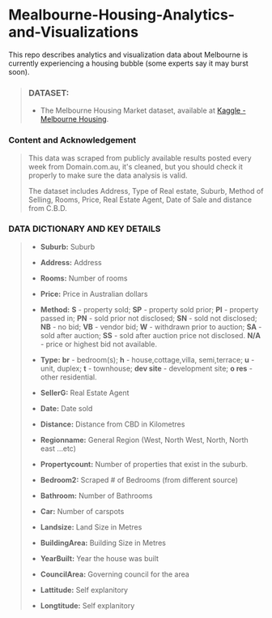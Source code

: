 # Mealbourne-Housing-Analytics-and-Visualizations
This repo describes analytics and visualization data about Melbourne is currently experiencing a housing bubble (some experts say it may burst soon).

> ### DATASET:
> - The Melbourne Housing Market dataset, available at [Kaggle - Melbourne Housing](https://www.kaggle.com/datasets/anthonypino/melbourne-housing-market/data).

### Content and Acknowledgement
> This data was scraped from publicly available results posted every week from Domain.com.au, it's cleaned, but you should check it properly to make sure the data analysis is valid.
> 
> The dataset includes Address, Type of Real estate, Suburb, Method of Selling, Rooms, Price, Real Estate Agent, Date of Sale and distance from C.B.D.


### DATA DICTIONARY AND KEY DETAILS
> - **Suburb:** Suburb
> - **Address:** Address
> - **Rooms:** Number of rooms
> - **Price:** Price in Australian dollars
>
> - **Method:**
 **S** - property sold;
 **SP** - property sold prior;
 **PI** - property passed in;
 **PN** - sold prior not disclosed;
**SN** - sold not disclosed;
**NB** - no bid;
**VB** - vendor bid;
**W** - withdrawn prior to auction;
**SA** - sold after auction;
**SS** - sold after auction price not disclosed.
**N/A** - price or highest bid not available.
> 
> - **Type:**
**br** - bedroom(s);
**h** - house,cottage,villa, semi,terrace;
**u** - unit, duplex;
**t** - townhouse;
**dev site** - development site;
**o res** - other residential.
>
> - **SellerG:** Real Estate Agent
> - **Date:** Date sold
> - **Distance:** Distance from CBD in Kilometres
> - **Regionname:** General Region (West, North West, North, North east …etc)
> - **Propertycount:** Number of properties that exist in the suburb.
> - **Bedroom2:** Scraped # of Bedrooms (from different source)
> - **Bathroom:** Number of Bathrooms
> - **Car:** Number of carspots
> - **Landsize:** Land Size in Metres
> - **BuildingArea:** Building Size in Metres
> - **YearBuilt:** Year the house was built
> - **CouncilArea:** Governing council for the area
> - **Lattitude:** Self explanitory
> - **Longtitude:** Self explanitory
